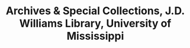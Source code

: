---
layout: repo
title: "Archives & Special Collections, J.D. Williams Library, University of Mississippi"
id: 23741
permalink: repos/23741/
---
